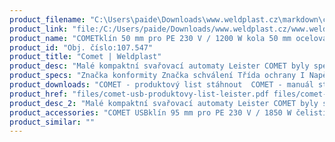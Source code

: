 ```yaml
---
product_filename: "C:\Users\paide\Downloads\www.weldplast.cz\markdown\comet2.md"
product_link: "file:/C:/Users/paide/Downloads/www.weldplast.cz/www.weldplast.cz/comet2"
product_name: "COMETklín 50 mm pro PE 230 V / 1200 W kola 50 mm ocelová špičatá se zkušebním"
product_id: "Obj. číslo:107.547"
product_title: "Comet | Weldplast"
product_desc: "Malé kompaktní svařovací automaty Leister COMET byly speciálně navrženy pro náročné svařování na skládkách v dolech nebo v tunelech. Lehký a kompaktní Snadná a pohodlná obsluha Elektronická kontrola teploty a pohonu Digitální zobrazení teploty a rychlosti"
product_specs: "Značka konformity Značka schválení Třída ochrany I NapětíV~230 PříkonW1200 FrekvenceHz50 / 60 Max. teplota°C420 Rychlostm/min08 - 32 Svařovací tlakN100 -1000 Rozměry (D x Š x V)mm295 x 250 x 245 Hmotnostkg75 (s kabelem 3 m) Tloušťka materiálumm05 - 3 Šířka svarumm2 x 15 (se zkušebním kanálkem)"
product_downloads: "COMET - produktový list stáhnout  COMET - manuál stáhnout"
product_href: "files/comet-usb-produktovy-list-leister.pdf files/comet-usb-produktovy-list-leister.pdf files/comet-manual-cz.pdf files/comet-manual-cz.pdf"
product_desc_2: "Malé kompaktní svařovací automaty Leister COMET byly speciálně navrženy pro náročné svařování na skládkách v dolech nebo v tunelech. Lehký a kompaktní Snadná a pohodlná obsluha Elektronická kontrola teploty a pohonu Digitální zobrazení teploty a rychlosti"
product_accessories: "COMET USBklín 95 mm pro PE 230 V / 1850 W čelisti 50 mm ocelové ostré se zkušebníTWINNY T USB pro spodní stavby230 V / 2300 W kolo 50 mm ocel šičatá se zkušebním kanálkem dlouhý kombiCOMET USBklín 70 mm pro PE 230 V / 1500 W kola 50 mm ocel špičatá se zkušebním kaCOMET USBklín 50mm pro PE 230V/1200W kola 50mm ocel špičatá se zkušebním kanálkeTWINNY S pro spodní stavbypřevod 144:1 6m/min 230 V / 2900 W kola 50 mm ocel špičatá se zkušebnímTWINNY S pro tunelypřevod 256:1 230 V / 2900 W kola 50 mm ocel špičatá se zkušebním kanálkeTWINNY S pro spodní stavbypřevod 256:1 230 V / 2900 W kola 50 mm ocel spičatá se zkušebním kanálkeTWINNY S pro spodní stavbypřevod 144:1 230 V / 2900 W kola 50 mm ocel špičatá se zkušebním kanálkeTWINNY T pro spodní stavby230V/2300W kola 50mm ocelová špičatá bez zkušebního kanálku dlouhý kombiTWINNY T pro tunely230 V / 2300 W kola 50 mm ocelová špičatá se zkušebním kanálkem krátký kTWINNY T pro spodní stavby230 V / 2300 W kola 50 mm ocelová špičatá se zkušebním kanálkem krátký kTWINNY T pro spodní stavby230 V / 2300 W kola 50 mm ocelová špičatá se zkušebním kanálkem dlouhý kCOMETklín 50 mm pro PVC 230 V / 1200 W kola 50 mm ocelová špičatá se zkušebníCOMETklín 70 mm pro PE 230 V / 1500 W kola 50 mm ocelová špičatá se zkušebním"
product_similar: ""
---
```


